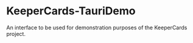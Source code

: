 # KeeperCards-TauriDemo
An interface to be used for demonstration purposes of the KeeperCards project.
